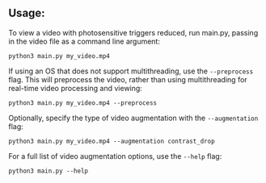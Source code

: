 ## Usage:
To view a video with photosensitive triggers reduced, run main.py, passing in the video file as a command line argument:
```
python3 main.py my_video.mp4
```

If using an OS that does not support multithreading, use the `--preprocess` flag. This will preprocess the video, rather than using multithreading for real-time video processing and viewing:
```
python3 main.py my_video.mp4 --preprocess
```

Optionally, specify the type of video augmentation with the `--augmentation` flag:
```
python3 main.py my_video.mp4 --augmentation contrast_drop
```

For a full list of video augmentation options, use the `--help` flag:
```
python3 main.py --help
```
